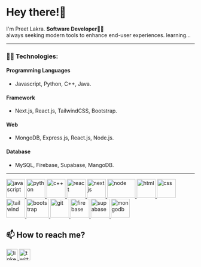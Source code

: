 # Hey there!👋

I'm Preet Lakra. **Software Developer👨‍💻**  <br>
always seeking modern tools to enhance end-user experiences.
learning...
<hr>

### 👨‍💻 Technologies:

#### Programming Languages

- Javascript, Python, C++, Java.

#### Framework

- Next.js, React.js, TailwindCSS, Bootstrap.

#### Web 

- MongoDB, Express.js, React.js, Node.js.

#### <h4>Database

- MySQL, Firebase, Supabase, MangoDB.

<hr>

<p align="left">
  <a href="https://developer.mozilla.org/en-US/docs/Web/JavaScript" target="_blank"> <img src="https://upload.wikimedia.org/wikipedia/commons/6/6a/JavaScript-logo.png" alt="javascript" width="50" height="50"/>
  </a>
  <a href="https://docs.python.org/" target="_blank"> <img src="https://upload.wikimedia.org/wikipedia/commons/c/c3/Python-logo-notext.svg" alt="python" width="50" height="50"/> </a>
  <a href="https://devdocs.io/cpp/" target="_blank"> <img src="https://upload.wikimedia.org/wikipedia/commons/1/18/ISO_C%2B%2B_Logo.svg" alt="c++" width="50" height="50"/> </a>
  <a href="https://reactjs.org/" target="_blank"> <img src="https://upload.wikimedia.org/wikipedia/commons/a/a7/React-icon.svg" alt="react" width="50" height="50"/> </a>
  <a href="https://nextjs.org/" target="_blank"> <img src="https://d2nir1j4sou8ez.cloudfront.net/wp-content/uploads/2021/12/nextjs-boilerplate-logo-300x300.png" alt="nextjs" width="50" height="50"/> </a>
  <a href="https://nodejs.org/" target="_blank"> <img src="https://cdn.freebiesupply.com/logos/large/2x/nodejs-1-logo-png-transparent.png" alt="node" width="75" height="50"/> </a>
  <a href="https://developer.mozilla.org/en-US/docs/Web/HTML" target="_blank"> <img src="https://upload.wikimedia.org/wikipedia/commons/6/61/HTML5_logo_and_wordmark.svg" alt="html" width="50" height="50"/> </a>
  <a href="https://developer.mozilla.org/en-US/docs/Web/CSS" target="_blank"> <img src="https://upload.wikimedia.org/wikipedia/commons/d/d5/CSS3_logo_and_wordmark.svg" alt="css" width="50" height="50"/> </a>
  <a href="https://tailwindcss.com/" target="_blank"> <img src="https://www.vectorlogo.zone/logos/tailwindcss/tailwindcss-icon.svg" alt="tailwind" width="50" height="50"/> </a>
  <a href="https://getbootstrap.com" target="_blank"> <img src="https://getbootstrap.com/docs/5.3/assets/brand/bootstrap-logo-shadow.png" alt="bootstrap" width="60" height="50"/> </a>
  <a href="https://git-scm.com/" target="_blank"> <img src="https://www.vectorlogo.zone/logos/git-scm/git-scm-icon.svg" alt="git" width="50" height="50"/> </a>
  <a href="https://firebase.google.com/docs" target="_blank"> <img src="https://firebase.google.com/static/images/brand-guidelines/logo-logomark.png" alt="firebase" width="50" height="50"/> </a>
  <a href="https://supabase.com/docs/" target="_blank"> <img src="https://www.vectorlogo.zone/logos/supabase/supabase-icon.svg" alt="supabase" width="50" height="50"/> </a>
  <a href="https://www.mongodb.com/" target="_blank"> <img src="https://repvue.imgix.net/a9yxc48y3ay5dm2udzwizc2bdyph?auto=format&fit=max&w=384&q=100" alt="mongodb" width="50" height="50"/> </a>
</p>

<!-- ### 🎊 Few of my awesome projects:
- ClipTrail - Clipboard app for Mac [(link)](https://cliptrail.sibi.me/)
- Snackalytics - Chrome extension to analyse and give metrics on order history from food delivery apps [(link)](https://snackalytics.sibi.me/)
- Tamil Wordle - The popular word game in the Tamil language [(link)](https://tamil-wordle.netlify.app/)
- React app to test your typing speed [(link)](https://typingtest.netlify.app/)
- Windows application built with Electron to securely share files [(link)](https://github.com/sibi-sharanyan/Secure-File-Share/tree/master/dist) -->

## 📫 How to reach me?

<a href="https://www.linkedin.com/in/preetlakra/" target="_blank"> <img src="https://upload.wikimedia.org/wikipedia/commons/c/ca/LinkedIn_logo_initials.png" alt="linkedin" width="30" height="30"/> </a> 
<a href="https://twitter.com/notbeamn/" target="_blank"> <img src="https://upload.wikimedia.org/wikipedia/commons/6/6f/Logo_of_Twitter.svg" alt="twitter" width="30" height="30"/> </a>



